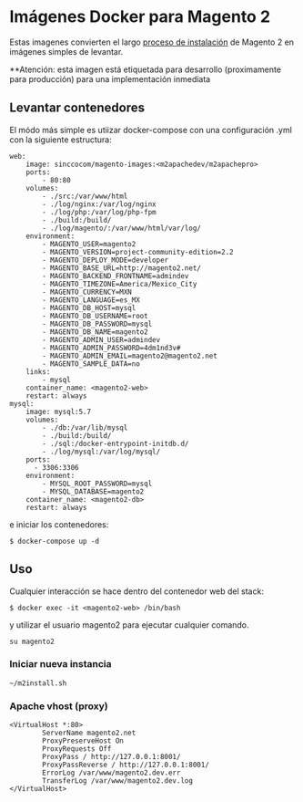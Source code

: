 # Imágenes Docker para Magento 2

Estas imagenes convierten el largo [proceso de instalación](http://devdocs.magento.com/guides/v1.0/install-gde/bk-install-guide.html) de Magento 2 en imágenes simples de levantar.

**Atención: esta imagen está etiquetada para desarrollo (proximamente para producción) para una implementación inmediata

## Levantar contenedores

El módo más simple es utiizar docker-compose con una configuración .yml con la siguiente estructura:

~~~
web:
    image: sinccocom/magento-images:<m2apachedev/m2apachepro>
    ports:
        - 80:80
    volumes:
        - ./src:/var/www/html
        - ./log/nginx:/var/log/nginx
        - ./log/php:/var/log/php-fpm
        - ./build:/build/
        - ./log/magento/:/var/www/html/var/log/
    environment:
        - MAGENTO_USER=magento2
        - MAGENTO_VERSION=project-community-edition=2.2
        - MAGENTO_DEPLOY_MODE=developer
        - MAGENTO_BASE_URL=http://magento2.net/
        - MAGENTO_BACKEND_FRONTNAME=admindev
        - MAGENTO_TIMEZONE=America/Mexico_City
        - MAGENTO_CURRENCY=MXN
        - MAGENTO_LANGUAGE=es_MX
        - MAGENTO_DB_HOST=mysql
        - MAGENTO_DB_USERNAME=root
        - MAGENTO_DB_PASSWORD=mysql
        - MAGENTO_DB_NAME=magento2
        - MAGENTO_ADMIN_USER=admindev
        - MAGENTO_ADMIN_PASSWORD=4dm1nd3v#
        - MAGENTO_ADMIN_EMAIL=magento2@magento2.net
        - MAGENTO_SAMPLE_DATA=no
    links:
        - mysql
    container_name: <magento2-web>
    restart: always
mysql:
    image: mysql:5.7
    volumes:
        - ./db:/var/lib/mysql
        - ./build:/build/
        - ./sql:/docker-entrypoint-initdb.d/
        - ./log/mysql:/var/log/mysql/
    ports:
      - 3306:3306
    environment:
        - MYSQL_ROOT_PASSWORD=mysql
        - MYSQL_DATABASE=magento2
    container_name: <magento2-db>
    restart: always

~~~

e iniciar los contenedores:

~~~
$ docker-compose up -d
~~~

## Uso

Cualquier interacción se hace dentro del contenedor web del stack:
~~~
$ docker exec -it <magento2-web> /bin/bash
~~~
y utilizar el usuario magento2 para ejecutar cualquier comando.
~~~
su magento2
~~~

### Iniciar nueva instancia
~~~
~/m2install.sh
~~~

### Apache vhost (proxy)
~~~
<VirtualHost *:80>
        ServerName magento2.net
        ProxyPreserveHost On
        ProxyRequests Off
        ProxyPass / http://127.0.0.1:8001/
        ProxyPassReverse / http://127.0.0.1:8001/
        ErrorLog /var/www/magento2.dev.err
        TransferLog /var/www/magento2.dev.log
</VirtualHost>
~~~
